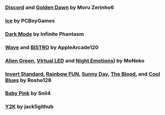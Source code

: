 ### [Discord](/Discord/Modules) and [Golden Dawn](Golden%20Dawn/Modules) by Moru Zerinho6

### [Ice](/Ice/Modules) by PCBoyGames

### [Dark Mode](/Dark%20Mode/Modules) by Infinite Phantasm

### [Wave](/Wave/Modules) and [BISTRO](/BISTRO/Modules) by AppleArcade120

### [Alien Green](/Alien%20Green/Modules), [Virtual LED](/Virtual%20LED/Modules) and [Night Emotions](/Night%20Emotions/Modules)) by MoNeko

### [Invert Standard](/Invert%20Standard/Modules), [Rainbow FUN](/Rainbow%20FUN/Modules), [Sunny Day](/Sunny%20Day/Modules), [The Blood](/The%20Blood/Modules), and [Cool Blues](/Cool%20Blues/Modules) by Rosho128

### [Baby Pink](/Baby%20Pink/Modules) by Snil4

### [Y2K](/Y2K/Modules) by jack5github
